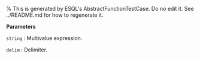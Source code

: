 % This is generated by ESQL's AbstractFunctionTestCase. Do no edit it. See ../README.md for how to regenerate it.

**Parameters**

`string`
:   Multivalue expression.

`delim`
:   Delimiter.

